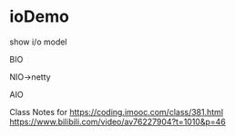 # ioDemo

show i/o model

BIO

NIO->netty
 
AIO


Class Notes for
https://coding.imooc.com/class/381.html
https://www.bilibili.com/video/av76227904?t=1010&p=46
